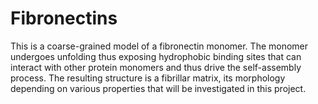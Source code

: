 # Fibronectins

This is a coarse-grained model of a fibronectin monomer. The monomer undergoes unfolding thus exposing hydrophobic binding sites that can interact with other protein monomers and thus drive the self-assembly process. The resulting structure is a fibrillar matrix, its morphology depending on various properties that will be investigated in this project.
